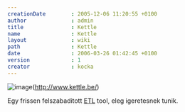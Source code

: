 ```yaml
---
creationDate        : 2005-12-06 11:20:55 +0100 
author              : admin 
title               : Kettle 
name                : Kettle 
layout              : wiki 
path                : Kettle 
date                : 2006-03-26 01:42:45 +0100 
version             : 1 
creator             : kocka 
---
```

![image](http://www.kettle.be/index_bestanden/image001.gif)(http://www.kettle.be/)

Egy frissen felszabaditott [ETL](ETL.html) tool, eleg igeretesnek tunik.
